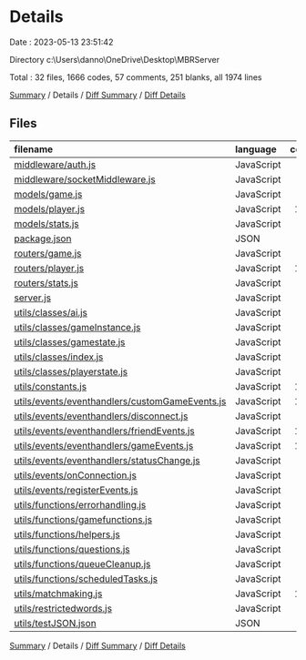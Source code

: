 # Details

Date : 2023-05-13 23:51:42

Directory c:\\Users\\danno\\OneDrive\\Desktop\\MBRServer

Total : 32 files,  1666 codes, 57 comments, 251 blanks, all 1974 lines

[Summary](results.md) / Details / [Diff Summary](diff.md) / [Diff Details](diff-details.md)

## Files
| filename | language | code | comment | blank | total |
| :--- | :--- | ---: | ---: | ---: | ---: |
| [middleware/auth.js](/middleware/auth.js) | JavaScript | 18 | 0 | 5 | 23 |
| [middleware/socketMiddleware.js](/middleware/socketMiddleware.js) | JavaScript | 19 | 0 | 4 | 23 |
| [models/game.js](/models/game.js) | JavaScript | 42 | 0 | 6 | 48 |
| [models/player.js](/models/player.js) | JavaScript | 147 | 0 | 24 | 171 |
| [models/stats.js](/models/stats.js) | JavaScript | 56 | 0 | 4 | 60 |
| [package.json](/package.json) | JSON | 29 | 0 | 1 | 30 |
| [routers/game.js](/routers/game.js) | JavaScript | 4 | 0 | 5 | 9 |
| [routers/player.js](/routers/player.js) | JavaScript | 102 | 0 | 14 | 116 |
| [routers/stats.js](/routers/stats.js) | JavaScript | 12 | 0 | 5 | 17 |
| [server.js](/server.js) | JavaScript | 44 | 1 | 15 | 60 |
| [utils/classes/ai.js](/utils/classes/ai.js) | JavaScript | 30 | 0 | 8 | 38 |
| [utils/classes/gameInstance.js](/utils/classes/gameInstance.js) | JavaScript | 38 | 0 | 9 | 47 |
| [utils/classes/gamestate.js](/utils/classes/gamestate.js) | JavaScript | 94 | 0 | 5 | 99 |
| [utils/classes/index.js](/utils/classes/index.js) | JavaScript | 4 | 0 | 1 | 5 |
| [utils/classes/playerstate.js](/utils/classes/playerstate.js) | JavaScript | 45 | 0 | 2 | 47 |
| [utils/constants.js](/utils/constants.js) | JavaScript | 122 | 0 | 13 | 135 |
| [utils/events/eventhandlers/customGameEvents.js](/utils/events/eventhandlers/customGameEvents.js) | JavaScript | 167 | 3 | 19 | 189 |
| [utils/events/eventhandlers/disconnect.js](/utils/events/eventhandlers/disconnect.js) | JavaScript | 19 | 4 | 5 | 28 |
| [utils/events/eventhandlers/friendEvents.js](/utils/events/eventhandlers/friendEvents.js) | JavaScript | 110 | 0 | 13 | 123 |
| [utils/events/eventhandlers/gameEvents.js](/utils/events/eventhandlers/gameEvents.js) | JavaScript | 110 | 0 | 11 | 121 |
| [utils/events/eventhandlers/statusChange.js](/utils/events/eventhandlers/statusChange.js) | JavaScript | 12 | 0 | 3 | 15 |
| [utils/events/onConnection.js](/utils/events/onConnection.js) | JavaScript | 22 | 0 | 4 | 26 |
| [utils/events/registerEvents.js](/utils/events/registerEvents.js) | JavaScript | 35 | 6 | 11 | 52 |
| [utils/functions/errorhandling.js](/utils/functions/errorhandling.js) | JavaScript | 0 | 0 | 1 | 1 |
| [utils/functions/gamefunctions.js](/utils/functions/gamefunctions.js) | JavaScript | 19 | 0 | 2 | 21 |
| [utils/functions/helpers.js](/utils/functions/helpers.js) | JavaScript | 73 | 0 | 12 | 85 |
| [utils/functions/questions.js](/utils/functions/questions.js) | JavaScript | 79 | 12 | 21 | 112 |
| [utils/functions/queueCleanup.js](/utils/functions/queueCleanup.js) | JavaScript | 0 | 0 | 1 | 1 |
| [utils/functions/scheduledTasks.js](/utils/functions/scheduledTasks.js) | JavaScript | 11 | 0 | 3 | 14 |
| [utils/matchmaking.js](/utils/matchmaking.js) | JavaScript | 179 | 31 | 24 | 234 |
| [utils/restrictedwords.js](/utils/restrictedwords.js) | JavaScript | 1 | 0 | 0 | 1 |
| [utils/testJSON.json](/utils/testJSON.json) | JSON | 23 | 0 | 0 | 23 |

[Summary](results.md) / Details / [Diff Summary](diff.md) / [Diff Details](diff-details.md)